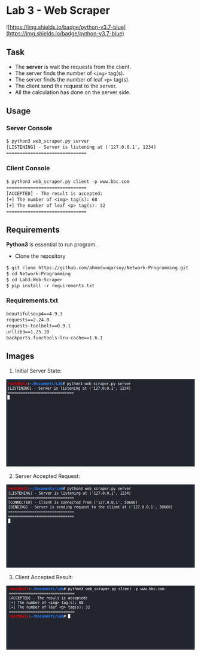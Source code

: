 # Lab 3 - Web Scraper

![https://img.shields.io/badge/python-v3.7-blue](https://img.shields.io/badge/python-v3.7-blue)



## Task

- The **server** is wait the requests from the client.
- The server finds the number of `<img>`  tag(s).
- The server finds the number of leaf `<p>` tag(s).
- The client send the request to the server.
- All the calculation has done on the server side.



## Usage



### Server Console

```
$ python3 web_scraper.py server
[LISTENING] - Server is listening at ('127.0.0.1', 1234)
==============================
```



### Client Console

```
$ python3 web_scraper.py client -p www.bbc.com
==============================
[ACCEPTED] - The result is accepted:
[+] The number of <img> tag(s): 68
[+] The number of leaf <p> tag(s): 32
==============================
```



## Requirements

**Python3** is essential to run program.



- Clone the repository

```
$ git clone https://github.com/ahmedvuqarsoy/Network-Programming.git
$ cd Network-Programming
$ cd Lab3-Web-Scraper
$ pip install -r requirements.txt
```



### Requirements.txt

```
beautifulsoup4==4.9.3
requests==2.24.0
requests-toolbelt==0.9.1
urllib3==1.25.10
backports.functools-lru-cache==1.6.1
```



## Images



1. Initial Server State:

![images/server-waiting.png](images/server-waiting.png)



2. Server Accepted Request:

![images/server-processed.png](images/server-processed.png)



3. Client Accepted Result:

![images/client.png](images/client.png)